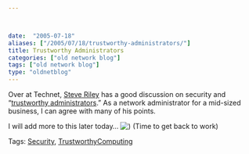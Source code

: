 ```yaml
---



date:  "2005-07-18"
aliases: ["/2005/07/18/trustworthy-administrators/"]
title: Trustworthy Administrators
categories: ["old network blog"]
tags: ["old network blog"]
type: "oldnetblog"
---
```

Over at Technet, <a href="http://www.microsoft.com/technet/community/columns/secmgmt">Steve Riley</a> has a good discussion on security and &#8220;<a href="http://www.microsoft.com/technet/community/columns/secmgmt/sm0705.mspx">trustworthy administrators</a>.&#8221;  As a network administrator for a mid-sized business, I can agree with many of his points.  


I will add more to this later today&#8230;  <img src="assets/icon_smile.gif" alt=")" />   (Time to get back to work)


Tags: <a href="http://technorati.com/tag/Security" title="See the Technorati tag page for 'Security'." rel="tag">Security</a>, <a href="http://technorati.com/tag/TrustworthyComputing" title="See the Technorati tag page for 'TrustworthyComputing'." rel="tag">TrustworthyComputing</a>


